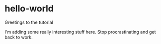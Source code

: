 # hello-world
Greetings to the tutorial

I'm adding some really interesting stuff here.  Stop procrastinating and get back to work.
